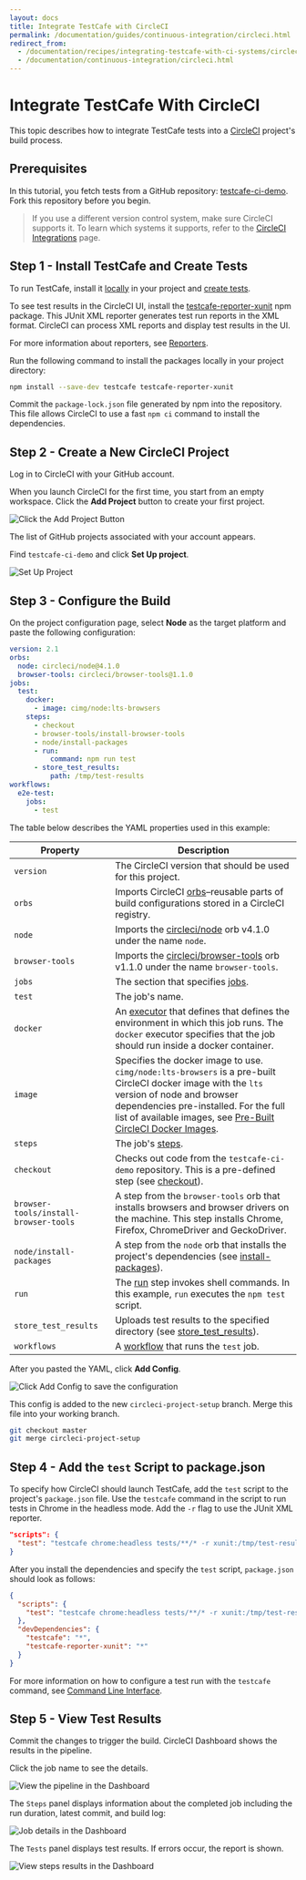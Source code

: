 ```yaml
---
layout: docs
title: Integrate TestCafe with CircleCI
permalink: /documentation/guides/continuous-integration/circleci.html
redirect_from:
  - /documentation/recipes/integrating-testcafe-with-ci-systems/circleci.html
  - /documentation/continuous-integration/circleci.html
---
```

# Integrate TestCafe With CircleCI

This topic describes how to integrate TestCafe tests into a [CircleCI](https://circleci.com/) project's build process.

## Prerequisites

In this tutorial, you fetch tests from a GitHub repository: [testcafe-ci-demo](https://github.com/DevExpress-Examples/testcafe-ci-demo). Fork this repository before you begin.

> If you use a different version control system, make sure CircleCI supports it. To learn which systems it supports, refer to the [CircleCI Integrations](https://circleci.com/integrations/) page.

## Step 1 - Install TestCafe and Create Tests

To run TestCafe, install it [locally](../basic-guides/install-testcafe.md#local-installation) in your project and [create tests](../../getting-started/README.md#creating-a-test).

To see test results in the CircleCI UI, install the [testcafe-reporter-xunit](https://www.npmjs.com/package/testcafe-reporter-xunit) npm package.
This JUnit XML reporter generates test run reports in the XML format. CircleCI can process XML reports and display test results in the UI.

For more information about reporters, see [Reporters](../concepts/reporters.md).

Run the following command to install the packages locally in your project directory:

```sh
npm install --save-dev testcafe testcafe-reporter-xunit
```

Commit the `package-lock.json` file generated by npm into the repository. This file allows CircleCI to use a fast `npm ci` command to install the dependencies.

## Step 2 - Create a New CircleCI Project

Log in to CircleCI with your GitHub account.

When you launch CircleCI for the first time, you start from an empty workspace. Click the **Add Project** button to create your first project.

![Click the Add Project Button](../../../images/circle-ci/add-project.png)

The list of GitHub projects associated with your account appears.

Find `testcafe-ci-demo` and click **Set Up project**.

![Set Up Project](../../../images/circle-ci/set-up-project.png)

## Step 3 - Configure the Build

On the project configuration page, select **Node** as the target platform and paste the following configuration:

```yaml
version: 2.1
orbs:
  node: circleci/node@4.1.0
  browser-tools: circleci/browser-tools@1.1.0
jobs:
  test:
    docker:
      - image: cimg/node:lts-browsers
    steps:
      - checkout
      - browser-tools/install-browser-tools
      - node/install-packages
      - run:
          command: npm run test
      - store_test_results:
          path: /tmp/test-results
workflows:
  e2e-test:
    jobs:
      - test
```

The table below describes the YAML properties used in this example:

Property                | Description
----------------------- | ----
`version`               | The CircleCI version that should be used for this project.
`orbs`                  | Imports CircleCI [orbs](https://circleci.com/docs/2.0/orb-intro/)–reusable parts of build configurations stored in a CircleCI registry.
`node`                  | Imports the [circleci/node](https://circleci.com/developer/orbs/orb/circleci/node) orb v4.1.0 under the name `node`.
`browser-tools`         | Imports the [circleci/browser-tools](https://circleci.com/developer/orbs/orb/circleci/browser-tools) orb v1.1.0 under the name `browser-tools`.
`jobs`                  | The section that specifies [jobs](https://circleci.com/docs/2.0/jobs-steps/#jobs-overview).
`test`                  | The job's name.
`docker`                | An [executor](https://circleci.com/docs/2.0/configuration-reference/#docker--machine--macos--windows-executor) that defines that defines the environment in which this job runs. The `docker` executor specifies that the job should run inside a docker container.
`image`                 | Specifies the docker image to use. `cimg/node:lts-browsers` is a pre-built CircleCI docker image with the `lts` version of node and browser dependencies pre-installed. For the full list of available images, see [Pre-Built CircleCI Docker Images](https://circleci.com/developer/images/image/cimg/node).
`steps`                 | The job's [steps](https://circleci.com/docs/2.0/jobs-steps/#steps-overview).
`checkout`              | Checks out code from the `testcafe-ci-demo` repository. This is a pre-defined step (see [checkout](https://circleci.com/docs/2.0/configuration-reference/#checkout)).
`browser-tools/install-browser-tools` | A step from the `browser-tools` orb that installs browsers and browser drivers on the machine. This step installs Chrome, Firefox, ChromeDriver and GeckoDriver.
`node/install-packages` | A step from the `node` orb that installs the project's dependencies (see [install-packages](https://circleci.com/developer/orbs/orb/circleci/node#commands-install-packages)).
`run`                   | The [run](https://circleci.com/docs/2.0/configuration-reference/#run) step invokes shell commands. In this example, `run` executes the `npm test` script.
`store_test_results`    | Uploads test results to the specified directory (see [store_test_results](https://circleci.com/docs/2.0/configuration-reference/#store_test_results)).
`workflows`             | A [workflow](https://circleci.com/docs/2.0/workflows/) that runs the `test` job.

After you pasted the YAML, click **Add Config**.

![Click Add Config to save the configuration](../../../images/circle-ci/circleci-config.png)

This config is added to the new `circleci-project-setup` branch. Merge this file into your working branch.

```sh
git checkout master
git merge circleci-project-setup
```

## Step 4 - Add the `test` Script to package.json

To specify how CircleCI should launch TestCafe, add the `test` script to the project's `package.json` file. Use the `testcafe` command in the script to run tests in Chrome in the headless mode. Add the `-r` flag to use the JUnit XML reporter.

```json
"scripts": {
  "test": "testcafe chrome:headless tests/**/* -r xunit:/tmp/test-results/testcafe/results.xml"
}
```

After you install the dependencies and specify the `test` script, `package.json` should look as follows:

```json
{
  "scripts": {
    "test": "testcafe chrome:headless tests/**/* -r xunit:/tmp/test-results/testcafe/results.xml"
  },
  "devDependencies": {
    "testcafe": "*",
    "testcafe-reporter-xunit": "*"
  }
}
```

For more information on how to configure a test run with the `testcafe` command, see [Command Line Interface](../../reference/command-line-interface.md).

## Step 5 - View Test Results

Commit the changes to trigger the build. CircleCI Dashboard shows the results in the pipeline.

Click the job name to see the details.

![View the pipeline in the Dashboard](../../../images/circle-ci/view-pipeline.png)

The `Steps` panel displays information about the completed job including the run duration, latest commit, and build log:

![Job details in the Dashboard](../../../images/circle-ci/view-steps.png)

The `Tests` panel displays test results. If errors occur, the report is shown.

![View steps results in the Dashboard](../../../images/circle-ci/view-results.png)
